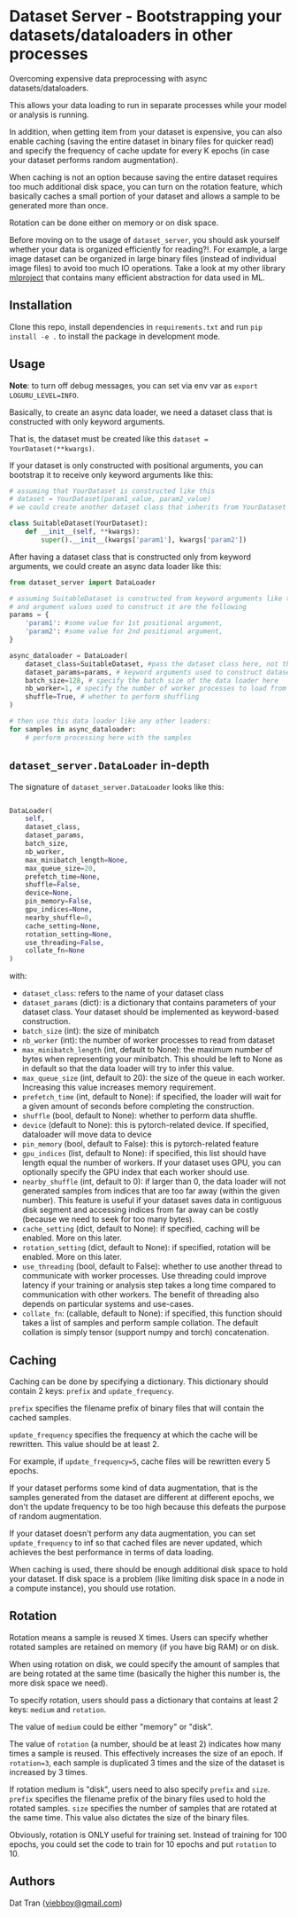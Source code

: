 # Dataset Server - Bootstrapping your datasets/dataloaders in other processes

Overcoming expensive data preprocessing with async datasets/dataloaders. 

This allows your data loading to run in separate processes while your model or analysis is running.

In addition, when getting item from your dataset is expensive, you can also enable caching (saving the entire dataset in binary files for quicker read) and specify the frequency of cache update for every K epochs (in case your dataset performs random augmentation). 

When caching is not an option because saving the entire dataset requires too much additional disk space, you can turn on the rotation feature, which basically caches a small portion of your dataset and allows a sample to be generated more than once. 

Rotation can be done either on memory or on disk space. 

Before moving on to the usage of `dataset_server`, you should ask yourself whether your data is organized efficiently for reading?!. 
For example, a large image dataset can be organized in large binary files (instead of individual image files) to avoid too much IO operations. 
Take a look at my other library [mlproject](https://github.com/viebboy/mlproject) that contains many efficient abstraction for data used in ML.


## Installation

Clone this repo, install dependencies in `requirements.txt` and run `pip install -e .` to install the package in development mode. 

## Usage

**Note**: to turn off debug messages, you can set via env var as `export LOGURU_LEVEL=INFO`. 

Basically, to create an async data loader, we need a dataset class that is constructed with only keyword arguments. 

That is, the dataset must be created like this `dataset = YourDataset(**kwargs)`. 

If your dataset is only constructed with positional arguments, you can bootstrap it to receive only keyword arguments like this:

```python
# assuming that YourDataset is constructed like this
# dataset = YourDataset(param1_value, param2_value)
# we could create another dataset class that inherits from YourDataset and constructs only from keyword arguments

class SuitableDataset(YourDataset):
    def __init__(self, **kwargs):
        super().__init__(kwargs['param1'], kwargs['param2'])
```

After having a dataset class that is constructed only from keyword arguments, we could create an async data loader like this:

```python
from dataset_server import DataLoader

# assuming SuitableDataset is constructed from keyword arguments like the one above
# and argument values used to construct it are the following
params = {
    'param1': #some value for 1st positional argument,
    'param2': #some value for 2nd positional argument,
}

async_dataloader = DataLoader(
    dataset_class=SuitableDataset, #pass the dataset class here, not the object
    dataset_params=params, # keyword arguments used to construct dataset object here 
    batch_size=128, # specify the batch size of the data loader here
    nb_worker=1, # specify the number of worker processes to load from the dataset
    shuffle=True, # whether to perform shuffling
)

# then use this data loader like any other loaders:
for samples in async_dataloader:
    # perform processing here with the samples
```

## `dataset_server.DataLoader` in-depth 

The signature of `dataset_server.DataLoader` looks like this:

```python

DataLoader(
    self,
    dataset_class,
    dataset_params,
    batch_size,
    nb_worker,
    max_minibatch_length=None, 
    max_queue_size=20,
    prefetch_time=None,
    shuffle=False,
    device=None,
    pin_memory=False,
    gpu_indices=None,
    nearby_shuffle=0,
    cache_setting=None,
    rotation_setting=None,
    use_threading=False,
    collate_fn=None
)
```

with:

- `dataset_class`: refers to the name of your dataset class
- `dataset_params` (dict): is a dictionary that contains parameters of your dataset class.
  Your dataset should be implemented as keyword-based construction.
- `batch_size` (int): the size of minibatch
- `nb_worker` (int): the number of worker processes to read from dataset
- `max_minibatch_length` (int, default to None): the maximum number of bytes when representing your minibatch. 
  This should be left to None as in default so that the data loader will try to infer this value.
- `max_queue_size` (int, default to 20): the size of the queue in each worker.
  Increasing this value increases memory requirement.
- `prefetch_time` (int, default to None): if specified, the loader will wait for a given amount of seconds before completing the construction.
- `shuffle` (bool, default to None): whether to perform data shuffle.
- `device` (default to None): this is pytorch-related device. If specified, dataloader will move data to device
- `pin_memory` (bool, default to False): this is pytorch-related feature
- `gpu_indices` (list, default to None): if specified, this list should have length equal the number of workers.
  If your dataset uses GPU, you can optionally specify the GPU index that each worker should use.
- `nearby_shuffle` (int, default to 0): if larger than 0, the data loader will not generated samples from indices that are too far away (within the given number).
  This feature is useful if your dataset saves data in contiguous disk segment and accessing indices from far away can be costly (because we need to seek for too many bytes).
- `cache_setting` (dict, default to None): if specified, caching will be enabled. More on this later. 
- `rotation_setting` (dict, default to None): if specified, rotation will be enabled. More on this later.
- `use_threading` (bool, default to False): whether to use another thread to communicate with worker processes. 
  Use threading could improve latency if your training or analysis step takes a long time compared to communication with other workers. 
  The benefit of threading also depends on particular systems and use-cases.
- `collate_fn`: (callable, default to None): if specified, this function should takes a list of samples and perform sample collation. 
  The default collation is simply tensor (support numpy and torch) concatenation. 


## Caching

Caching can be done by specifying a dictionary. This dictionary should contain 2 keys: `prefix` and `update_frequency`. 

`prefix` specifies the filename prefix of binary files that will contain the cached samples.

`update_frequency` specifies the frequency at which the cache will be rewritten. This value should be at least 2.

For example, if `update_frequency=5`, cache files will be rewritten every 5 epochs.

If your dataset performs some kind of data augmentation, that is the samples generated from the dataset are different at different epochs, we don't the update frequency to be too high because this defeats the purpose of random augmentation.

If your dataset doesn't perform any data augmentation, you can set `update_frequency` to inf so that cached files are never updated, which achieves the best performance in terms of data loading.

When caching is used, there should be enough additional disk space to hold your dataset. If disk space is a problem (like limiting disk space in a node in a compute instance), you should use rotation.


## Rotation

Rotation means a sample is reused X times. Users can specify whether rotated samples are retained on memory (if you have big RAM) or on disk. 

When using rotation on disk, we could specify the amount of samples that are being rotated at the same time (basically the higher this number is, the more disk space we need).

To specify rotation, users should pass a dictionary that contains at least 2 keys: `medium` and `rotation`. 

The value of `medium` could be either "memory" or "disk".

The value of `rotation` (a number, should be at least 2) indicates how many times a sample is reused. This effectively increases the size of an epoch. 
If `rotation=3`, each sample is duplicated 3 times and the size of the dataset is increased by 3 times. 

If rotation medium is "disk", users need to also specify `prefix` and `size`.
`prefix` specifies the filename prefix of the binary files used to hold the rotated samples.
`size` specifies the number of samples that are rotated at the same time. This value also dictates the size of the binary files.

Obviously, rotation is ONLY useful for training set. Instead of training for 100 epochs, you could set the code to train for 10 epochs and put `rotation` to 10. 

## Authors
Dat Tran (viebboy@gmail.com)
